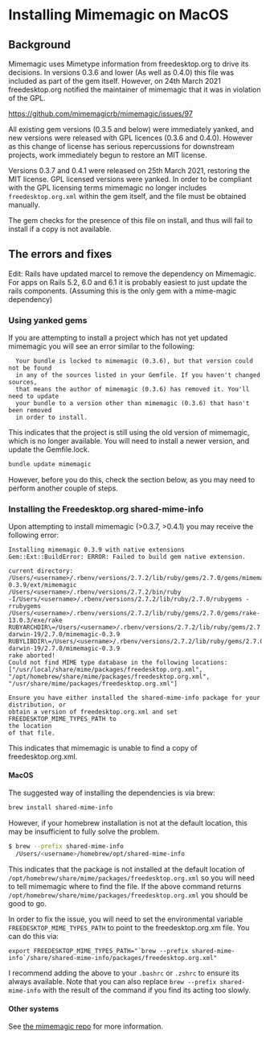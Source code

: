 # Installing Mimemagic on MacOS

## Background

Mimemagic uses Mimetype information from freedesktop.org to drive its decisions.
In versions 0.3.6 and lower (As well as 0.4.0) this file was  included as part
of the gem itself. However, on 24th March 2021 freedesktop.org notified the
maintainer of mimemagic that it was in violation of the GPL.

https://github.com/mimemagicrb/mimemagic/issues/97

All existing gem versions (0.3.5 and below) were immediately
yanked, and new versions were released with GPL licences (0.3.6 and 0.4.0).
However as this change of license has serious repercussions for downstream
projects, work immediately begun to restore an MIT license.

Versions 0.3.7 and 0.4.1 were released on 25th March 2021, restoring the
MIT license. GPL licensed versions were yanked. In order to be compliant
with the GPL licensing terms mimemagic no longer includes `freedesktop.org.xml`
within the gem itself, and the file must be obtained manually.

The gem checks for the presence of this file on install, and thus will fail
to install if a copy is not available.

## The errors and fixes

Edit: Rails have updated marcel to remove the dependency on Mimemagic. For apps on 
Rails 5.2, 6.0 and 6.1 it is probably easiest to just update the rails components.
(Assuming this is the only gem with a mime-magic dependency)

### Using yanked gems

If you are attempting to install a project which has not yet updated mimemagic
you will see an error similar to the following:

```
  Your bundle is locked to mimemagic (0.3.6), but that version could not be found
  in any of the sources listed in your Gemfile. If you haven't changed sources,
  that means the author of mimemagic (0.3.6) has removed it. You'll need to update
  your bundle to a version other than mimemagic (0.3.6) that hasn't been removed
  in order to install.
```

This indicates that the project is still using the old version of mimemagic,
which is no longer available. You will need to install a newer version, and
update the Gemfile.lock.

```bash
bundle update mimemagic
```

However, before you do this, check the section below, as you may need to perform
another couple of steps.

### Installing the Freedesktop.org shared-mime-info

Upon attempting to install mimemagic (>0.3.7, >0.4.1) you may receive the
following error:

```
Installing mimemagic 0.3.9 with native extensions
Gem::Ext::BuildError: ERROR: Failed to build gem native extension.

current directory:
/Users/<username>/.rbenv/versions/2.7.2/lib/ruby/gems/2.7.0/gems/mimemagic-0.3.9/ext/mimemagic
/Users/<username>/.rbenv/versions/2.7.2/bin/ruby
-I/Users/<username>/.rbenv/versions/2.7.2/lib/ruby/2.7.0/rubygems -rrubygems
/Users/<username>/.rbenv/versions/2.7.2/lib/ruby/gems/2.7.0/gems/rake-13.0.3/exe/rake
RUBYARCHDIR\=/Users/<username>/.rbenv/versions/2.7.2/lib/ruby/gems/2.7.0/extensions/x86_64-darwin-19/2.7.0/mimemagic-0.3.9
RUBYLIBDIR\=/Users/<username>/.rbenv/versions/2.7.2/lib/ruby/gems/2.7.0/extensions/x86_64-darwin-19/2.7.0/mimemagic-0.3.9
rake aborted!
Could not find MIME type database in the following locations:
["/usr/local/share/mime/packages/freedesktop.org.xml",
"/opt/homebrew/share/mime/packages/freedesktop.org.xml",
"/usr/share/mime/packages/freedesktop.org.xml"]

Ensure you have either installed the shared-mime-info package for your
distribution, or
obtain a version of freedesktop.org.xml and set FREEDESKTOP_MIME_TYPES_PATH to
the location
of that file.
```

This indicates that mimemagic is unable to find a copy of freedesktop.org.xml.

#### MacOS

The suggested way of installing the dependencies is via brew:

```bash
brew install shared-mime-info
```

However, if your homebrew installation is not at the default location, this may
be insufficient to fully solve the problem.

```bash
$ brew --prefix shared-mime-info
  /Users/<username>/homebrew/opt/shared-mime-info
```

This indicates that the package is not installed at the default location of
`/opt/homebrew/share/mime/packages/freedesktop.org.xml` so you will need to tell
mimemagic where to find the file. If the above command returns
`/opt/homebrew/share/mime/packages/freedesktop.org.xml` you should be good to
go.

In order to fix the issue, you will need to set the environmental variable
`FREEDESKTOP_MIME_TYPES_PATH` to point to the freedesktop.org.xm file. You can
do this via:

```
export FREEDESKTOP_MIME_TYPES_PATH="`brew --prefix shared-mime-info`/share/shared-mime-info/packages/freedesktop.org.xml"
```

I recommend adding the above to your `.bashrc` or `.zshrc` to ensure its always
available. Note that you can also replace `brew --prefix shared-mime-info` with
the result of the command if you find its acting too slowly.

#### Other systems

See [the mimemagic repo](https://github.com/mimemagicrb/mimemagic#dependencies)
for more information.
